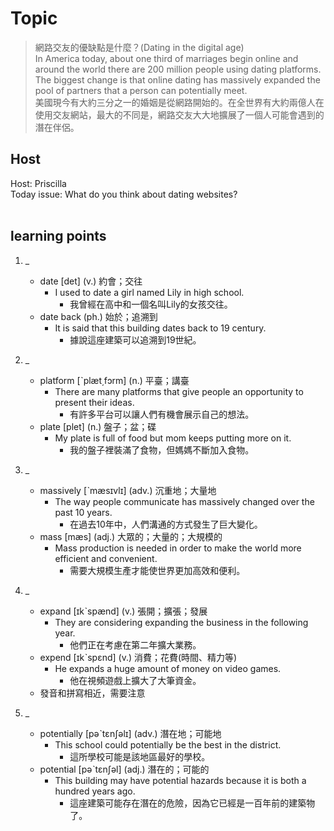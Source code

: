 # Topic

> 網路交友的優缺點是什麼？(Dating in the digital age) <br>
> In America today, about one third of marriages begin online and around the world there are 200 million people using dating platforms. The biggest change is that online dating has massively expanded the pool of partners that a person can potentially meet. <br>
> 美國現今有大約三分之一的婚姻是從網路開始的。在全世界有大約兩億人在使用交友網站，最大的不同是，網路交友大大地擴展了一個人可能會遇到的潛在伴侶。 <br>

## Host
Host: Priscilla
<br>Today issue: What do you think about dating websites?
<br><br>
## learning points
1. _
	* date  [det]  (v.)  約會；交往
		- I used to date a girl named Lily in high school.
			+ 我曾經在高中和一個名叫Lily的女孩交往。
	* date back  (ph.)  始於；追溯到
		- It is said that this building dates back to 19 century.
			+ 據說這座建築可以追溯到19世紀。

2. _
	* platform  [ˋplæt͵fɔrm]  (n.)  平臺；講臺
		- There are many platforms that give people an opportunity to present their ideas.
			+ 有許多平台可以讓人們有機會展示自己的想法。
	* plate  [plet]  (n.)  盤子；盆；碟
		- My plate is full of food but mom keeps putting more on it.
			+ 我的盤子裡裝滿了食物，但媽媽不斷加入食物。

3. _
	* massively  [ˋmæsɪvlɪ]  (adv.)  沉重地；大量地
		- The way people communicate has massively changed over the past 10 years.
			+ 在過去10年中，人們溝通的方式發生了巨大變化。
	* mass  [mæs]  (adj.)  大眾的；大量的；大規模的
		- Mass production is needed in order to make the world more efficient and convenient.
			+ 需要大規模生產才能使世界更加高效和便利。

4. _
	* expand  [ɪkˋspænd]  (v.)  張開；擴張；發展
		- They are considering expanding the business in the following year.
			+ 他們正在考慮在第二年擴大業務。
	* expend  [ɪkˋspɛnd]  (v.)  消費；花費(時間、精力等)
		- He expands a huge amount of money on video games.
			+ 他在視頻遊戲上擴大了大筆資金。
	* 發音和拼寫相近，需要注意

5. _
	* potentially  [pəˋtɛnʃəlɪ]  (adv.)  潛在地；可能地
		- This school could potentially be the best in the district.
			+ 這所學校可能是該地區最好的學校。
	* potential  [pəˋtɛnʃəl]  (adj.)  潛在的；可能的
		- This building may have potential hazards because it is both a hundred years ago.
			+ 這座建築可能存在潛在的危險，因為它已經是一百年前的建築物了。
